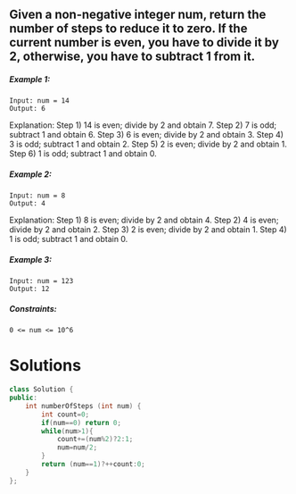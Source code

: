 ## Given a non-negative integer num, return the number of steps to reduce it to zero. If the current number is even, you have to divide it by 2, otherwise, you have to subtract 1 from it.

##### Example 1:
```
Input: num = 14
Output: 6
```
Explanation: 
Step 1) 14 is even; divide by 2 and obtain 7. 
Step 2) 7 is odd; subtract 1 and obtain 6.
Step 3) 6 is even; divide by 2 and obtain 3. 
Step 4) 3 is odd; subtract 1 and obtain 2. 
Step 5) 2 is even; divide by 2 and obtain 1. 
Step 6) 1 is odd; subtract 1 and obtain 0.
##### Example 2:
```
Input: num = 8
Output: 4
```
Explanation: 
Step 1) 8 is even; divide by 2 and obtain 4. 
Step 2) 4 is even; divide by 2 and obtain 2. 
Step 3) 2 is even; divide by 2 and obtain 1. 
Step 4) 1 is odd; subtract 1 and obtain 0.
##### Example 3:
```
Input: num = 123
Output: 12
```
##### Constraints:
```
0 <= num <= 10^6
```
# Solutions


```cpp
class Solution {
public:
    int numberOfSteps (int num) {
        int count=0;
        if(num==0) return 0;
        while(num>1){
            count+=(num%2)?2:1;
            num=num/2;
        }
        return (num==1)?++count:0;
    }
};
```